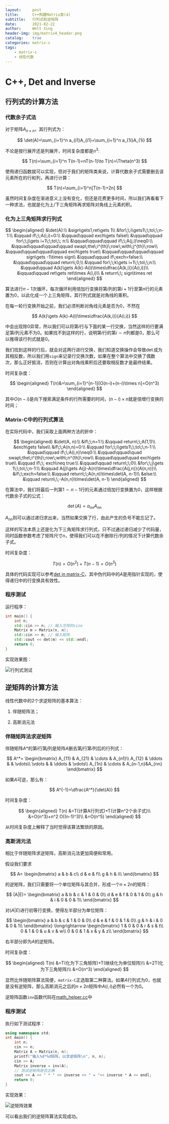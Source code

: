 ```yaml
---
layout:     post
title:      C++构建Matrix类(4)
subtitle:   行列式和逆矩阵
date:       2021-02-22
author:     Welt Xing
header-img: img/matrix4_header.png
catalog:    true
categories: matrix-c
tags:
    - matrix-c
    - 线性代数
---
```


# C++, Det and Inverse

## 行列式的计算方法

### 代数余子式法

对于矩阵$A_{n\times n}$，其行列式为：

$$
\det(A)=\sum_{i=1}^n a_{i1}A_{i1}=\sum_{i=1}^n a_{1i}A_{1i}
$$

不论是按行展开还是列展开，时间复杂度都是$n^3$:

$$
T(n)=\sum_{i=1}^n T(n-1)=nT(n-1)\to T(n)=\Theta(n^3)
$$

使用递归函数就可以实现，但对于我们的矩阵类来说，计算代数余子式需要删去该元素所在的行和列，再进行计算：

$$
T(n)=\sum_{i=1}^n[T(n-1)+2n]
$$

虽然时间复杂度在渐进意义上没有变化，但还是花费更多时间，所以我们再看看下一种求法，也就是化为上/下三角矩阵再求矩阵对角线上元素的积。

### 化为上三角矩阵求行列式

$$
\begin{aligned}
&\det(A):\\
&sign\gets1,ret\gets 1\\
&for\;\;i\gets1\;\;to\;\;n-1:\\
&\qquad if\;\;A(i,i)=0:\\
&\qquad\qquad exch\gets false\\
&\qquad\qquad for\;\;j\gets i+1\;\;to\;\; n:\\
&\qquad\qquad\qquad if\;\;A(j,i)\neq0:\\
&\qquad\qquad\qquad\qquad swap\;the\;i^{th}\;row\;with\;j^{th}\;row\\
&\qquad\qquad\qquad\qquad exch\gets true\\
&\qquad\qquad\qquad\qquad sign\gets -1\times sign\\
&\qquad\qquad if\;exch=false:\\
&\qquad\qquad\qquad return\;0;\\
&\qquad for\;\;k\gets i+1\;\;to\;\;n:\\
&\qquad\qquad A(k)\gets A(k)-A(i)\times\dfrac{A(k,i)}{A(i,i)}\\
&\qquad\qquad ret\gets ret\times A(i,i)\\
& return\;\; sign\times ret
\end{aligned}
$$

算法进行$n-1$次循环，每次循环利用倍加行变换将第$i$列的第$i+1$行至第$n$行的元素置为0，以此化成一个上三角矩阵，其行列式就是对角线的乘积。

在每一轮行变换开始之前，我们必须判断对角线元素是否为0，不然在

$$
A(k)\gets A(k)-A(i)\times\dfrac{A(k,i)}{A(i,i)}
$$

中会出现除0异常，所以我们可以将第$i$行与下面的某一行交换，当然这样的行要满足第$i$列元素不为0。如果找不到这样的行，说明第$i$行的第$i\sim n$列都是0，那么可以推得该行列式就是0。

我们找到这样的行后，就会对这两行进行交换，我们知道交换操作会导致$\det$成为其相反数，所以我们用`sign`来记录行交换次数，如果在整个算法中交换了偶数次，那么正好抵消，否则在计算出对角线乘积后还要取相反数才是最终结果。

时间复杂度：

$$
\begin{aligned}
T(n)&=\sum_{i=1}^{n-1}[O(n-i)+(n-i)\times n]=O(n^3)
\end{aligned}
$$

其中$O(n-i)$是向下搜索满足条件的行所需要的时间，$(n-i)\times n$就是倍增行变换的时间；

### Matrix-C中的行列式算法

在实际代码中，我们采取上面两种方法的折中：

$$
\begin{aligned}
&\det(A, n):\\
&if\;\;n=1:\\
&\qquad return\;\;A(1,1)\\
&exch\gets false\\
&if\;\;A(n,n)=0:\\
&\qquad for\;\;i\gets1\;\;to\;\;n-1:\\
&\qquad\qquad if\;\;A(i,n)\neq0:\\
&\qquad\qquad\quad swap\;the\;i^{th}\;row\;with\;n^{th}\;row\\
&\qquad\qquad\quad exch\gets true\\
&\qquad if\;\; exch\neq true:\\
&\qquad\qquad return\;\;0\\
&for\;\;j\gets 1\;\;to\;\;n-1:\\
&\qquad A(j)\gets A(j)-A(n)\times\dfrac{A(j,n)}{A(n,n)}\\
&if\;\;exch=false:\\
&\qquad return\;\;A(n,n)\times\det(A, n-1)\\
&else:\\
&\qquad return\;\;-A(n,n)\times\det(A, n-1)
\end{aligned}
$$

在算法中，我们将最后一列第$1\sim n-1$行的元素通过倍加行变换置为0，这样根据代数余子式的公式：

$$
\det(A)=a_{nn}A_{nn}
$$

$A_{nn}$则可以通过递归求出来，当然如果交换了行，由此产生的负号不能忘记了。

这样的写法本质上还是化为下三角矩阵求行列式，只不过通过递归减少了代码量，同时函数参数考虑了矩阵尺寸$n$，使得我们可以在不删除行/列的情况下计算代数余子式。

时间复杂度：

$$
T(n)=O(n^2)+T(n-1)=O(n^3)
$$

具体的代码实现可以参考[det in matrix-C](https://github.com/Kaslanarian/matrix-C/blob/master/src/math_helper.cc)，其中伪代码中的$A$是用指针实现的，使得递归中的行变换具有效性。

### 程序测试

运行程序：

```cpp
int main() {
    int n;
    std::cin >> n; // 输入方阵的size
    Matrix m = Matrix(n, n);
    std::cin >> m; // 输入矩阵
    std::cout << det(m) << std::endl;
    return 0;
}
```

实现效果图：

![行列式测试](/img/det.png)

## 逆矩阵的计算方法

线性代数中的2个求逆矩阵的基本算法：

1. 伴随矩阵法；

2. 高斯消元法

### 伴随矩阵法求逆矩阵

伴随矩阵$A*$的第$i$行第$j$列是矩阵$A$删去第$j$行第$i$列后的行列式：

$$
A^*=
\begin{bmatrix}
A_{11} & A_{21} & \cdots & A_{n1}\\
A_{12} & \ddots &        & \vdots\\
\vdots & & \ddots & \vdots\\
A_{1n} & \cdots & A_{n-1,n}&A_{nn}
\end{bmatrix}
$$

如果$A$可逆，那么有：

$$
A^{-1}=\dfrac{A^*}{\det(A)}
$$

时间复杂度：

$$
\begin{aligned}
T(n)
&=T(计算A行列式)+T(计算n^2个余子式)\\
&=O(n^3)+n^2 O((n-1)^3)\\
&=O(n^5)
\end{aligned}
$$

从时间复杂度上解释了当时觉得该算法繁琐的原因。

### 高斯消元法

相比于伴随矩阵求逆矩阵，高斯消元法更加简便和常用。

假设我们要求

$$
A=
\begin{bmatrix}
a & b & c\\
d & e & f\\
g & h & i\\
\end{bmatrix}
$$

的逆矩阵，我们只需要将一个单位矩阵与其合并，形成一个$n\times 2n$的矩阵：

$$
(A|E)=
\begin{bmatrix}
a & b & c & 1 & 0 & 0\\
d & e & f & 0 & 1 & 0\\
g & h & i & 0 & 0 & 1\\
\end{bmatrix}
$$

对$(A|E)$进行初等行变换，使得左半部分为单位矩阵：

$$
\begin{bmatrix}
a & b & c & 1 & 0 & 0\\
d & e & f & 0 & 1 & 0\\
g & h & i & 0 & 0 & 1\\
\end{bmatrix}
\longrightarrow
\begin{bmatrix}
1 & 0 & 0 & r & s & t\\
0 & 1 & 0 & u & v & w\\
0 & 0 & 1 & x & y & z\\
\end{bmatrix}
$$

右半部分即为$A$的逆矩阵。

时间复杂度：

$$
\begin{aligned}
T(n)
&=T(化为下三角矩阵)+T(继续化为单位矩阵)\\
&=2T(化为下三角矩阵)\\
&=O(n^3)
\end{aligned}
$$

显然比伴随矩阵算法简便，`matrix-C`正选取第二种算法。如果$A$行列式为0，也就是没有逆矩阵，那么高斯消元之后的$n\times 2n$矩阵中$A(i,i)$必然有一个为0。

逆矩阵函数`inv`函数代码在[math_helper.cc](https://github.com/Kaslanarian/matrix-C/blob/master/src/math_helper.cc)中

### 程序测试

执行如下测试程序：

```cpp
using namespace std;
int main() {
    int n;
    cin >> n;
    Matrix A = Matrix(n, n);
    printf("输入%d*%d矩阵，以求逆矩阵\n", n, n);
    cin >> A;
    Matrix inverse = inv(A);
    // 测试逆矩阵是否正确
    cout << A << " * " << inverse << " = "<< inverse * A << endl;
    return 0;
}
```

实现效果：

![逆矩阵效果](/img/inv.png)

可以看出我们的逆矩阵算法实现成功。